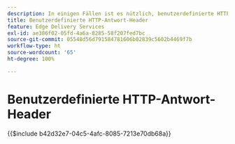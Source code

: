 ```yaml
---
description: In einigen Fällen ist es nützlich, benutzerdefinierte HTTP-Antwort-Header auf Ressourcen anzuwenden, z. B. um CORS zuzulassen. Wenn Sie Header angeben möchten, erstellen Sie entweder eine Excel-Arbeitsmappe oder eine Google Sheets-Arbeitsmappe im Ordner „/.helix“ Ihrer Website in Sharepoint oder Google Drive namens „headers.xlsx“ in SharePoint oder „headers“ in Google Drive.
title: Benutzerdefinierte HTTP-Antwort-Header
feature: Edge Delivery Services
exl-id: ae386f02-05fd-4a6a-8285-58f207fed7bc
source-git-commit: 05548d56d791584781606b02839c5602b4469f7b
workflow-type: ht
source-wordcount: '65'
ht-degree: 100%

---
```


# Benutzerdefinierte HTTP-Antwort-Header

{{$include b42d32e7-04c5-4afc-8085-7213e70db68a}}
